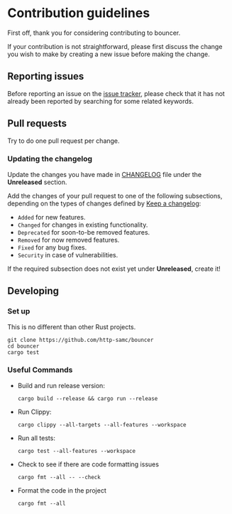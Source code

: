 # Contribution guidelines

First off, thank you for considering contributing to bouncer.

If your contribution is not straightforward, please first discuss the change you
wish to make by creating a new issue before making the change.

## Reporting issues

Before reporting an issue on the
[issue tracker](https://github.com/http-samc/bouncer/issues),
please check that it has not already been reported by searching for some related
keywords.

## Pull requests

Try to do one pull request per change.

### Updating the changelog

Update the changes you have made in
[CHANGELOG](https://github.com/http-samc/bouncer/blob/main/CHANGELOG.md)
file under the **Unreleased** section.

Add the changes of your pull request to one of the following subsections,
depending on the types of changes defined by
[Keep a changelog](https://keepachangelog.com/en/1.0.0/):

- `Added` for new features.
- `Changed` for changes in existing functionality.
- `Deprecated` for soon-to-be removed features.
- `Removed` for now removed features.
- `Fixed` for any bug fixes.
- `Security` in case of vulnerabilities.

If the required subsection does not exist yet under **Unreleased**, create it!

## Developing

### Set up

This is no different than other Rust projects.

```shell
git clone https://github.com/http-samc/bouncer
cd bouncer
cargo test
```

### Useful Commands

- Build and run release version:

  ```shell
  cargo build --release && cargo run --release
  ```

- Run Clippy:

  ```shell
  cargo clippy --all-targets --all-features --workspace
  ```

- Run all tests:

  ```shell
  cargo test --all-features --workspace
  ```

- Check to see if there are code formatting issues

  ```shell
  cargo fmt --all -- --check
  ```

- Format the code in the project

  ```shell
  cargo fmt --all
  ```
